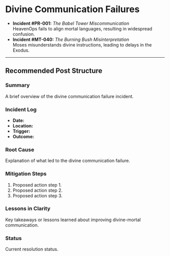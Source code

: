 # **Divine Communication Failures**
- **Incident #PR-001:** *The Babel Tower Miscommunication*  
  HeavenOps fails to align mortal languages, resulting in widespread confusion.
- **Incident #MT-040:** *The Burning Bush Misinterpretation*  
  Moses misunderstands divine instructions, leading to delays in the Exodus.

---

## Recommended Post Structure

### **Summary**
A brief overview of the divine communication failure incident.

### **Incident Log**
- **Date:**
- **Location:**
- **Trigger:**
- **Outcome:**

### **Root Cause**
Explanation of what led to the divine communication failure.

### **Mitigation Steps**
1. Proposed action step 1.
2. Proposed action step 2.
3. Proposed action step 3.

### **Lessons in Clarity**
Key takeaways or lessons learned about improving divine-mortal communication.

### **Status**
Current resolution status.
